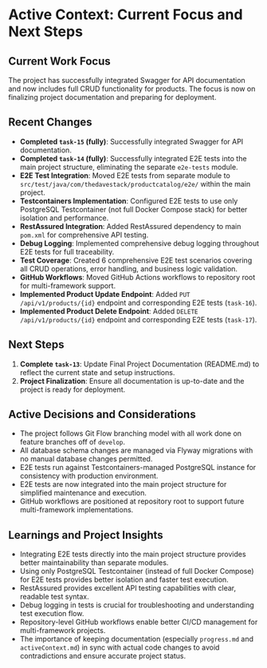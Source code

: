 # Active Context: Current Focus and Next Steps

## Current Work Focus
The project has successfully integrated Swagger for API documentation and now includes full CRUD functionality for products. The focus is now on finalizing project documentation and preparing for deployment.

## Recent Changes
- **Completed `task-15` (fully)**: Successfully integrated Swagger for API documentation.
- **Completed `task-14` (fully)**: Successfully integrated E2E tests into the main project structure, eliminating the separate `e2e-tests` module.
- **E2E Test Integration**: Moved E2E tests from separate module to `src/test/java/com/thedavestack/productcatalog/e2e/` within the main project.
- **Testcontainers Implementation**: Configured E2E tests to use only PostgreSQL Testcontainer (not full Docker Compose stack) for better isolation and performance.
- **RestAssured Integration**: Added RestAssured dependency to main `pom.xml` for comprehensive API testing.
- **Debug Logging**: Implemented comprehensive debug logging throughout E2E tests for full traceability.
- **Test Coverage**: Created 6 comprehensive E2E test scenarios covering all CRUD operations, error handling, and business logic validation.
- **GitHub Workflows**: Moved GitHub Actions workflows to repository root for multi-framework support.
- **Implemented Product Update Endpoint**: Added `PUT /api/v1/products/{id}` endpoint and corresponding E2E tests (`task-16`).
- **Implemented Product Delete Endpoint**: Added `DELETE /api/v1/products/{id}` endpoint and corresponding E2E tests (`task-17`).

## Next Steps
1. **Complete `task-13`**: Update Final Project Documentation (README.md) to reflect the current state and setup instructions.
2. **Project Finalization**: Ensure all documentation is up-to-date and the project is ready for deployment.

## Active Decisions and Considerations
- The project follows Git Flow branching model with all work done on feature branches off of `develop`.
- All database schema changes are managed via Flyway migrations with no manual database changes permitted.
- E2E tests run against Testcontainers-managed PostgreSQL instance for consistency with production environment.
- E2E tests are now integrated into the main project structure for simplified maintenance and execution.
- GitHub workflows are positioned at repository root to support future multi-framework implementations.

## Learnings and Project Insights
- Integrating E2E tests directly into the main project structure provides better maintainability than separate modules.
- Using only PostgreSQL Testcontainer (instead of full Docker Compose) for E2E tests provides better isolation and faster test execution.
- RestAssured provides excellent API testing capabilities with clear, readable test syntax.
- Debug logging in tests is crucial for troubleshooting and understanding test execution flow.
- Repository-level GitHub workflows enable better CI/CD management for multi-framework projects.
- The importance of keeping documentation (especially `progress.md` and `activeContext.md`) in sync with actual code changes to avoid contradictions and ensure accurate project status.
